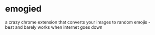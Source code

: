 # emogied
a crazy chrome extension that converts your images to random emojis - best and barely works when internet goes down
